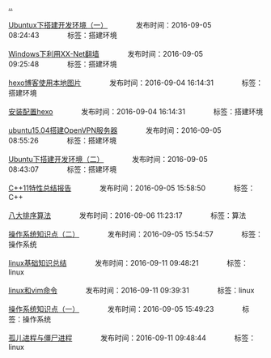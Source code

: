 [..](/README.md)<br/><br/>
[Ubuntux下搭建开发环境（一）](/env/ubuntu_env1.md)&emsp;&emsp;&emsp;&emsp;发布时间：2016-09-05 08:24:43&emsp;&emsp;&emsp;&emsp;标签：搭建环境<br/><br/>
[Windows下利用XX-Net翻墙](/env/win_xxnet.md)&emsp;&emsp;&emsp;&emsp;发布时间：2016-09-05 09:25:48&emsp;&emsp;&emsp;&emsp;标签：搭建环境<br/><br/>
[hexo博客使用本地图片](/env/hexo_pic.md)&emsp;&emsp;&emsp;&emsp;发布时间：2016-09-04 16:14:31&emsp;&emsp;&emsp;&emsp;标签：搭建环境<br/><br/>
[安装配置hexo](/env/hexo_install.md)&emsp;&emsp;&emsp;&emsp;发布时间：2016-09-04 16:14:31&emsp;&emsp;&emsp;&emsp;标签：搭建环境<br/><br/>
[ubuntu15.04搭建OpenVPN服务器](/env/ubuntu_openvpn.md)&emsp;&emsp;&emsp;&emsp;发布时间：2016-09-05 08:55:26&emsp;&emsp;&emsp;&emsp;标签：搭建环境<br/><br/>
[Ubuntu下搭建开发环境（二）](/env/ubuntu_env2.md)&emsp;&emsp;&emsp;&emsp;发布时间：2016-09-05 08:43:07&emsp;&emsp;&emsp;&emsp;标签：搭建环境<br/><br/>
[C++11特性总结报告](/C/c11.md)&emsp;&emsp;&emsp;&emsp;发布时间：2016-09-05 15:58:50&emsp;&emsp;&emsp;&emsp;标签：C++<br/><br/>
[八大排序算法](/algorithm/8sort.md)&emsp;&emsp;&emsp;&emsp;发布时间：2016-09-06 11:23:17&emsp;&emsp;&emsp;&emsp;标签：算法<br/><br/>
[操作系统知识点（二）](/linux/os2.md)&emsp;&emsp;&emsp;&emsp;发布时间：2016-09-05 15:54:57&emsp;&emsp;&emsp;&emsp;标签：操作系统<br/><br/>
[linux基础知识总结](/linux/linux_base.md)&emsp;&emsp;&emsp;&emsp;发布时间：2016-09-11 09:48:21&emsp;&emsp;&emsp;&emsp;标签：linux<br/><br/>
[linux和vim命令](/linux/linux_vim.md)&emsp;&emsp;&emsp;&emsp;发布时间：2016-09-11 09:39:31&emsp;&emsp;&emsp;&emsp;标签：linux<br/><br/>
[操作系统知识点（一）](/linux/os1.md)&emsp;&emsp;&emsp;&emsp;发布时间：2016-09-05 15:49:23&emsp;&emsp;&emsp;&emsp;标签：操作系统<br/><br/>
[孤儿进程与僵尸进程](/linux/proc.md)&emsp;&emsp;&emsp;&emsp;发布时间：2016-09-11 09:48:44&emsp;&emsp;&emsp;&emsp;标签：linux<br/><br/>
